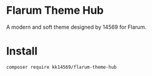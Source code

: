 # Flarum Theme Hub
A modern and soft theme designed by 14569 for Flarum.  
# Install
```
composer require kk14569/flarum-theme-hub
```

